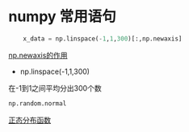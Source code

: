 # numpy 常用语句

```python
    x_data = np.linspace(-1,1,300)[:,np.newaxis]
```

[np.newaxis的作用](https://blog.csdn.net/THMAIL/article/details/121762644)


* np.linspace(-1,1,300)

在-1到1之间平均分出300个数



```python
np.random.normal
```

[正态分布函数](https://blog.csdn.net/wzy628810/article/details/103807829)